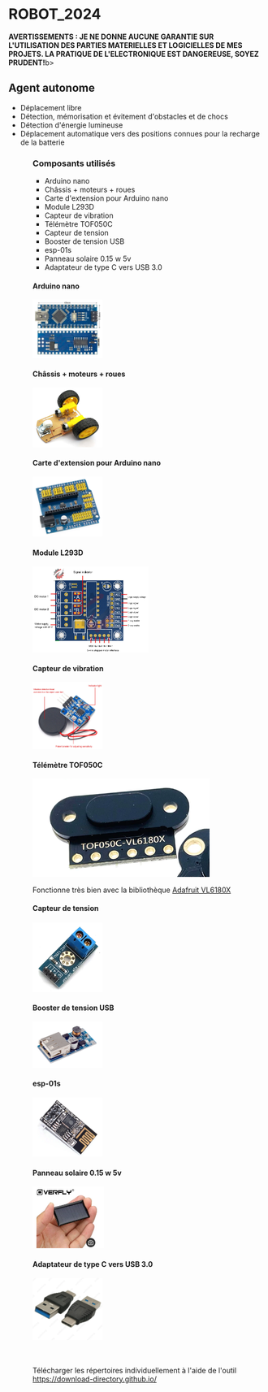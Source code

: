 <h1>ROBOT_2024</h1>

<p><b>AVERTISSEMENTS : JE NE DONNE AUCUNE GARANTIE SUR L'UTILISATION DES PARTIES MATERIELLES ET LOGICIELLES DE MES PROJETS. LA PRATIQUE DE L'ELECTRONIQUE EST DANGEREUSE, SOYEZ PRUDENT!</b>b></p>

<h2>Agent autonome</h2>
<p>
 <ul>
  	<li>Déplacement libre</li>
   <li>Détection, mémorisation et évitement d'obstacles et de chocs</li>
   <li>Détection d'énergie lumineuse</li>
   <li>Déplacement automatique vers des positions connues pour la recharge de la batterie</li>
 <ul>
</p>

<h3>Composants utilisés</h3>
<p>
  <ul>
   	<li>Arduino nano</li>
   	<li>Châssis + moteurs + roues</li>
   	<li>Carte d'extension pour Arduino nano</li>
   	<li>Module L293D</li>
   	<li>Capteur de vibration</li>
   	<li>Télémètre TOF050C</li>
   	<li>Capteur de tension</li>
   	<li>Booster de tension USB</li>
   	<li>esp-01s</li>
   	<li>Panneau solaire 0.15 w 5v</li>
   	<li>Adaptateur de type C vers USB 3.0</li>
  </ul>
</p>

<h4>Arduino nano</h4>
<p><img src="https://github.com/ikobootloader/PROJETS-ARDUINO/blob/main/VOITURE_AUTONOME/ROBOT_2024/assets/Arduino%20nano/Arduino%20nano.PNG?raw=true" style="width:30%;" /></p>

<h4>Châssis + moteurs + roues</h4>
<p><img src="https://github.com/ikobootloader/PROJETS-ARDUINO/blob/main/VOITURE_AUTONOME/ROBOT_2024/assets/Ch%C3%A2ssis%20+%20moteurs%20+%20roues/Ch%C3%A2ssis.PNG?raw=true" style="width:30%;"/></p>

<h4>Carte d'extension pour Arduino nano</h4>
<p><img src="https://github.com/ikobootloader/PROJETS-ARDUINO/blob/main/VOITURE_AUTONOME/ROBOT_2024/assets/Carte%20d'extension%20pour%20Arduino%20nano/Carte%20d'extension%20Arduino%20nano.PNG?raw=true" style="width:30%;"/></p>
<p></p>

<h4>Module L293D</h4>
<p><img src="https://github.com/ikobootloader/PROJETS-ARDUINO/blob/main/VOITURE_AUTONOME/ROBOT_2024/assets/Mini%20L293D%20motor%20drive%20module/L293D.PNG?raw=true" style="width:50%;"/></p>

<h4>Capteur de vibration</h4>
<p><img src="https://github.com/ikobootloader/PROJETS-ARDUINO/blob/main/VOITURE_AUTONOME/ROBOT_2024/assets/Capteur%20de%20vibration/Capture%20de%20vibration.PNG?raw=true" style="width:30%;"/></p>

<h4>Télémètre TOF050C</h4>
<p><img src="https://github.com/ikobootloader/PROJETS-ARDUINO/blob/main/VOITURE_AUTONOME/ROBOT_2024/assets/T%C3%A9l%C3%A9m%C3%A8tre%20TOF050C/TOF050C_.PNG?raw=true" /></p>
<p>Fonctionne très bien avec la bibliothèque <a href="https://github.com/adafruit/Adafruit_VL6180X" targer="_blank">Adafruit VL6180X</a></p>

<h4>Capteur de tension</h4>
<p><img src="https://github.com/ikobootloader/PROJETS-ARDUINO/blob/main/VOITURE_AUTONOME/ROBOT_2024/assets/Module%20de%20capteur%20de%20tension%20Standard%20DC%200-25V/Capteur%20de%20tension.PNG?raw=true" style="width:30%;"/></p>

<h4>Booster de tension USB</h4>
<p><img src="https://github.com/ikobootloader/PROJETS-ARDUINO/blob/main/VOITURE_AUTONOME/ROBOT_2024/assets/Booster%20de%20tension%20USB%20d'%C3%A9nergie%200.9V%20~%205V%20%C3%A0%205V%20600MA/Booster%20de%20tension.PNG?raw=true" style="width:30%;"/></p>

<h4>esp-01s</h4>
<p><img src="https://github.com/ikobootloader/PROJETS-ARDUINO/blob/main/VOITURE_AUTONOME/ROBOT_2024/assets/esp-01s/esp-01s.PNG?raw=true" style="width:30%;"/></p>

<h4>Panneau solaire 0.15 w 5v</h4>
<p><img src="https://github.com/ikobootloader/PROJETS-ARDUINO/blob/main/VOITURE_AUTONOME/ROBOT_2024/assets/Panneau%20solaire%20Mini%200.15%20w%205%20v%205330mm/Capture.PNG?raw=true" /></p>

<h4>Adaptateur de type C vers USB 3.0</h4>
<p><img src="https://github.com/ikobootloader/PROJETS-ARDUINO/blob/main/VOITURE_AUTONOME/ROBOT_2024/assets/Adaptateur%20de%20type%20C%20vers%20USB%203.0,%20USB%203.0%20m%C3%A2le%20vers%20type%20C%20m%C3%A2le/adaptateur%20usb.PNG?raw=true" style="width:30%;"/></p>
<br>
<br>
Télécharger les répertoires individuellement à l'aide de l'outil <a href="https://download-directory.github.io/">https://download-directory.github.io/</a>
